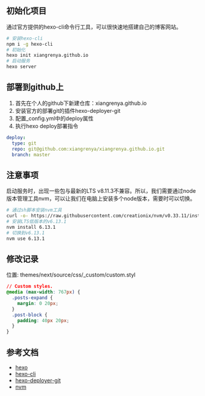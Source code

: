 ## 初始化项目

通过官方提供的hexo-cli命令行工具，可以很快速地搭建自己的博客网站。

``` sh
# 安装hexo-cli
npm i -g hexo-cli
# 初始化
hexo init xiangrenya.github.io 
# 启动服务
hexo server
```
## 部署到github上

1. 首先在个人的github下新建仓库：xiangrenya.github.io
2. 安装官方的部署git的插件hexo-deployer-git
3. 配置_config.yml中的deploy属性
4. 执行hexo deploy部署指令

``` yml
deploy:
  type: git
  repo: git@github.com:xiangrenya/xiangrenya.github.io.git
  branch: master
```

## 注意事项

启动服务时，出现一些包与最新的LTS v8.11.3不兼容。所以，我们需要通过node版本管理工具nvm，可以让我们在电脑上安装多个node版本，需要时可以切换。

``` sh
# 通过sh脚本安装nvm工具
curl -o- https://raw.githubusercontent.com/creationix/nvm/v0.33.11/install.sh | bash
# 安装LTS低版本的v6.13.1
nvm install 6.13.1
# 切换到v6.13.1
nvm use 6.13.1
```

## 修改记录

位置: themes/next/source/css/_custom/custom.styl

``` css
// Custom styles.
@media (max-width: 767px) {
  .posts-expand {
    margin: 0 20px;
  }
  .post-block {
    padding: 40px 20px;
  }
}
```
## 参考文档

- [hexo](https://github.com/hexojs/hexo)
- [hexo-cli](https://github.com/hexojs/hexo-cli)
- [hexo-deployer-git](https://github.com/hexojs/hexo-deployer-git)
- [nvm](https://github.com/creationix/nvm)